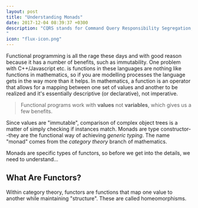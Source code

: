 ```yaml
---
layout: post
title: "Understanding Monads"
date: 2017-12-04 08:39:37 +0300
description: "CQRS stands for Command Query Responsibility Segregation, and the main idea behind it is that we want to separate the reading part of the pipeline from the writing part. With CQRS, a method either does writes, or reads, but never both—or to put it more simply, a method that returns a result should never change that result.
"
icon: "flux-icon.png"
---
```

Functional programming is all the rage these days and with good reason because it has a number of benefits, such as immutability. One problem with C++/Javascript etc. is functions in these languages are nothing like functions in mathematics, so if you are modelling processes the language gets in the way more than it helps. In mathematics, a function is an operator that allows for a mapping between one set of values and another to be realized and it's essentially descriptive (or declarative), not imperative.

<blockquote>
  Functional programs work with <b>values</b> not <b>variables</b>, which gives us a few benefits.
</blockquote>

Since values are "immutable", comparison of complex object trees is a matter of simply checking if instances match. Monads are type constructor--they are the functional way of achieving *generic typing*. The name "monad" comes from the *category theory* branch of mathematics.

Monads are specific types of functors, so before we get into the details, we need to understand...

## What Are Functors?
Within category theory, functors are functions that map one value to another while maintaining "structure". These are called homeomorphisms.